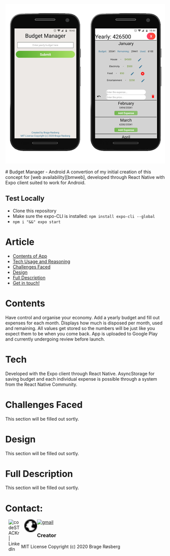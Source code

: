 <p align="center">
  <img src="assets/phoneillustration.png" alt="illustration" width="600" />
</p>
# Budget Manager - Android
A convertion of my initial creation of this concept for [web availability][bmweb], developed through React Native with Expo client suited to work for Android.

## Test Locally
* Clone this repository
* Make sure the expo-CLI is installed: ```npm install expo-cli --global```
* ``` npm i "&&" expo start ```

# Article 
- [Contents of App](#contents)
- [Tech Usage and Reasoning](#tech-usage-and-reasoning)
- [Challenges Faced](#challenges-faced)
- [Design](#design)
- [Full Description](#full-description)
- [Get in touch!](#contact)

# Contents
Have control and organise your economy. Add a yearly budget and fill out expenses for each month. Displays how much is disposed per month, used and remaining. All values get stored so the numbers will be just like you expect them to be when you come back. App is uploaded to Google Play and currently undergoing review before launch. 

# Tech
Developed with the Expo client through React Native. AsyncStorage for saving budget and each individual expense is possible through a system from  the React Native Community.  

# Challenges Faced
This section will be filled out sortly.

# Design
This section will be filled out sortly.

# Full Description
This section will be filled out sortly.

# Contact:
[<img align="left" style="margin-left: 10px;" alt="codeSTACKr | LinkedIn" width="40px" src="https://cdn.jsdelivr.net/npm/simple-icons@v3/icons/linkedin.svg" />][linkedin]
[<img align="left" style="margin-left: 10px;" alt="codeSTACKr.com" width="40px" src="https://raw.githubusercontent.com/iconic/open-iconic/master/svg/globe.svg" />][website]
<a href="mailto:bragecontact@gmail.com"><img width="40px" className="homepage__contact" alt="gmail" src="https://i.imgur.com/mo4E0Fb.png"/></a>

### Creator 
MIT License
Copyright (c) 2020 Brage Røsberg

 [linkedin]: https://www.linkedin.com/in/brage-rosberg/
 [website]: https://www.bragerosberg.com
 [bmweb]: https://github.com/bragerosberg/budget-manager
